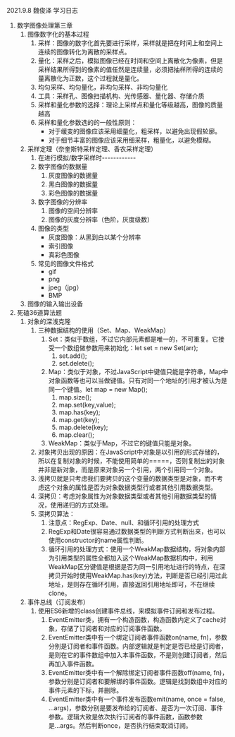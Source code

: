 2021.9.8 魏俊泽 学习日志

1. 数字图像处理第三章
   1. 图像数字化的基本过程
      1. 采样：图像的数字化首先要进行采样，采样就是把在时间上和空间上连续的图像转化为离散的采样点。
      2. 量化：采样之后，模拟图像已经在时间和空间上离散化为像素，但是采样结果所得到的像素的值任然是连续量，必须把抽样所得的连续的量离散化为正数，这个过程就是量化。
      3. 均匀采样、均匀量化，非均匀采样、非均匀量化
      4. 工具：采样孔、图像扫描机构、光传感器、量化器、存储介质
      5. 采样和量化参数的选择：理论上采样点和量化等级越高，图像的质量越高
      6. 采样和量化参数选的的一般性原则：
         - 对于缓变的图像应该采用细量化，粗采样，以避免出现假轮廓。
         - 对于细节丰富的图像应该采用细采样，粗量化，以避免模糊。
   2. 采样定理（奈奎斯特采样定理、香农采样定理）
      1. 在进行模拟/数字采样时------------
      2. 数字图像的数据量
         1. 灰度图像的数据量
         2. 黑白图像的数据量
         3. 彩色图像的数据量
      3. 数字图像的分辨率
         1. 图像的空间分辨率
         2. 图像的灰度分辨率（色阶，灰度级数）
      4. 图像的类型
         - 灰度图像：从黑到白以某个分辨率
         - 索引图像
         - 真彩色图像
      5. 常见的图像文件格式
         - gif
         - png
         - jpeg（jpg）
         - BMP
   3. 图像的输入输出设备
2. 死磕36道算法题
   1. 对象的深浅克隆
      1. 三种数据结构的使用（Set、Map、WeakMap）
         1. Set：类似于数组，不过它内部元素都是唯一的，不可重复。它接受一个数组做参数用来初始化：let set = new Set(arr);
            1. set.add();
            2. set.delete();
         2. Map：类似于对象，不过JavaScript中键值只能是字符串，Map中对象函数等也可以当做键值。只有对同一个地址的引用才被认为是同一个键值。let map = new Map();
            1. map.size();
            2. map.set(key,value);
            3. map.has(key);
            4. map.get(key);
            5. map.delete(key);
            6. map.clear();
         3. WeakMap：类似于Map，不过它的键值只能是对象。
      2. 对象拷贝出现的原因：在JavaScript中对象是以引用的形式存储的，所以在复制对象的时候，不能使用简单的=====，否则复制出的对象并非是新对象，而是原来对象另一个引用，两个引用同一个对象。
      3. 浅拷贝就是只考虑我们要拷贝的这个变量的数据类型是对象，而不考虑这个对象的属性是否为对象数据类型行或者其他引用数据类型。
      4. 深拷贝：考虑对象属性为对象数据类型或者其他引用数据类型的情况，使用递归的方式处理。
      5. 深拷贝算法：
         1. 注意点：RegExp、Date、null、和循环引用的处理方式
         2. RegExp和Date很容易通过数据类型的判断方式判断出来，也可以使用constructor的name属性判断。
         3. 循环引用的处理方式：使用一个WeakMap数据结构，将对象内部为引用类型的属性全都加入这个WeakMap数据机构中，利用WeakMap区分键值是根据是否为同一引用地址进行的特点，在深拷贝开始时使用WeakMap.has(key)方法，判断是否已经引用过此地址，是则存在循环引用，直接返回引用地址即可，不在继续clone。
   2. 事件总线（订阅发布）
      1. 使用ES6新增的class创建事件总线，来模拟事件订阅和发布过程。
         1. EventEmitter类，拥有一个构造函数，构造函数内定义了cache对象，存储了订阅者和对应的订阅事件函数。
         2. EventEmitter类中有一个绑定订阅者事件函数on(name, fn)，参数分别是订阅者和事件函数。内部逻辑就是判定是否已经是订阅者，是则在它的事件数组中加入本事件函数，不是则创建订阅者，然后再加入事件函数。
         3. EventEmitter类中有一个解除绑定订阅者事件函数off(name, fn)，参数分别是订阅者和要解绑的事件函数。逻辑是找到数组中对应的事件元素的下标，并删除。
         4. EventEmitter类中有一个事件发布函数emit(name, once = false, ...args)，参数分别是要发布给的订阅者、是否为一次订阅、事件参数。逻辑大致是依次执行订阅者的事件函数，函数参数是...args。然后判断once，是否执行结束取消订阅。
